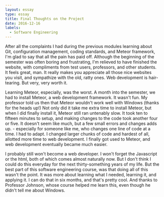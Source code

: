```yaml
---
layout: essay
type: essay
title: Final Thoughts on the Project
date: 2016-12-16
labels:
  - Software Engineering
---
```


After all the complaints I had during the previous modules learning about Git, configuration management, coding standards, and Meteor framework, I'm glad to say that all the pain has paid off.  Although the beginning of the semester was often boring and frustrating, I'm relieved to have finished the website, with compliments from test users, professors, and other students.  It feels great, man.  It really makes you appreciate all those nice websites you visit, and sympathize with the old, ratty ones.  Web development is hair-tearing.  But very, very worth it.

Learning Meteor, especially, was the worst.  A month into the semester, we had to install Meteor, a web development framework.  It wasn't fun.  My professor told us then that Meteor wouldn't work well with Windows (thanks for the heads up!)  Not only did it take me extra time to install Meteor, but when I did finally install it, Meteor still ran untenably slow.  It took ten to fifteen minutes to setup, and making changes to the code took another four or five.  It doesn't seem like much, but a few small errors and changes adds up. - especially for someone like me, who changes one line of code at a time.  I had to adapt.  I changed larger chunks of code and hardest of all, allotted more time to web development.  I finally got used to Meteor, and web development eventually became much easier.

I probably still won't become a web developer.  I won't forget the Javascript or the html, both of which comes almost naturally now.  But I don't think I could do this everyday for the next thirty-something years of my life.  But the best part of this software engineering course, was that doing all of this wasn't the point.  It  was more about learning what I needed, learning it, and applying it.  I can do that in six months, and that's pretty cool.  And thanks to Professor Johnson, whose course helped me learn this, even though he didn't tell me about Windows.


